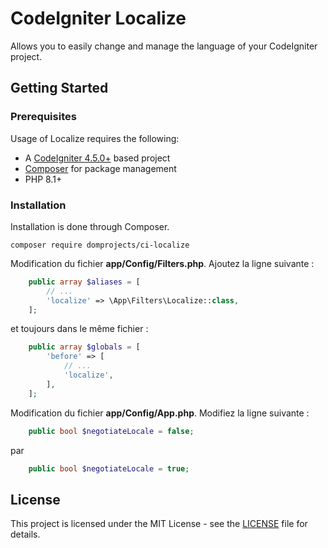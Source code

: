 # CodeIgniter Localize

Allows you to easily change and manage the language of your CodeIgniter project.


## Getting Started

### Prerequisites

Usage of Localize requires the following:

- A [CodeIgniter 4.5.0+](https://github.com/codeigniter4/CodeIgniter4/) based project
- [Composer](https://getcomposer.org/) for package management
- PHP 8.1+

### Installation

Installation is done through Composer.

```console
composer require domprojects/ci-localize
```

Modification du fichier **app/Config/Filters.php**. Ajoutez la ligne suivante :

```php
    public array $aliases = [
        // ...
        'localize' => \App\Filters\Localize::class,
    ];
```

et toujours dans le même fichier :

```php
    public array $globals = [
        'before' => [
            // ...
            'localize',
        ],
    ];
```

Modification du fichier **app/Config/App.php**. Modifiez la ligne suivante :

```php
    public bool $negotiateLocale = false;
```
par
```php
    public bool $negotiateLocale = true;
```


## License

This project is licensed under the MIT License - see the [LICENSE](LICENSE) file for details.
